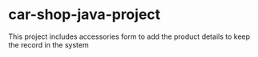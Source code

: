 # car-shop-java-project
This project includes accessories form to add the product details to keep the record in the system
